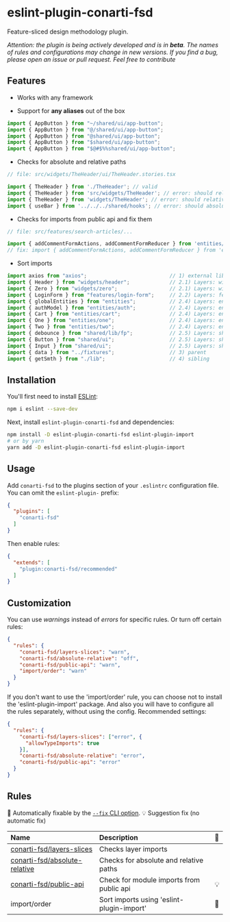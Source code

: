 # eslint-plugin-conarti-fsd

Feature-sliced design methodology plugin.

_Attention: the plugin is being actively developed and is in **beta**.
The names of rules and configurations may change in new versions.
If you find a bug, please open an issue or pull request.
Feel free to contribute_

## Features

- Works with any framework

- Support for **any aliases** out of the box

```javascript
import { AppButton } from "~/shared/ui/app-button";
import { AppButton } from "@/shared/ui/app-button";
import { AppButton } from "@shared/ui/app-button";
import { AppButton } from "$shared/ui/app-button";
import { AppButton } from "$@#$%%shared/ui/app-button";
```

- Checks for absolute and relative paths

```javascript
// file: src/widgets/TheHeader/ui/TheHeader.stories.tsx

import { TheHeader } from './TheHeader'; // valid
import { TheHeader } from 'src/widgets/TheHeader'; // error: should relative
import { TheHeader } from 'widgets/TheHeader'; // error: should relative
import { useBar } from '../../../shared/hooks'; // error: should absolute
```

- Checks for imports from public api and fix them

```javascript
// file: src/features/search-articles/...

import { addCommentFormActions, addCommentFormReducer } from 'entities/Article/model/file.ts'; // error
// fix: import { addCommentFormActions, addCommentFormReducer } from 'entities/Article';
```

- Sort imports

```javascript
import axios from "axios";                           // 1) external libs
import { Header } from "widgets/header";             // 2.1) Layers: widgets
import { Zero } from "widgets/zero";                 // 2.1) Layers: widget 
import { LoginForm } from "features/login-form";     // 2.2) Layers: features
import { globalEntities } from "entities";           // 2.4) Layers: entities
import { authModel } from "entities/auth";           // 2.4) Layers: entities
import { Cart } from "entities/cart";                // 2.4) Layers: entities 
import { One } from "entities/one";                  // 2.4) Layers: entities 
import { Two } from "entities/two";                  // 2.4) Layers: entities
import { debounce } from "shared/lib/fp";            // 2.5) Layers: shared
import { Button } from "shared/ui";                  // 2.5) Layers: shared
import { Input } from "shared/ui";                   // 2.5) Layers: shared
import { data } from "../fixtures";                  // 3) parent
import { getSmth } from "./lib";                     // 4) sibling
```

## Installation

You'll first need to install [ESLint](https://eslint.org/):

```sh
npm i eslint --save-dev
```

Next, install `eslint-plugin-conarti-fsd` and dependencies:

```sh
npm install -D eslint-plugin-conarti-fsd eslint-plugin-import
# or by yarn
yarn add -D eslint-plugin-conarti-fsd eslint-plugin-import
```

## Usage

Add `conarti-fsd` to the plugins section of your `.eslintrc` configuration file. You can omit the `eslint-plugin-`
prefix:

```json
{
  "plugins": [
    "conarti-fsd"
  ]
}
```

Then enable rules:

```json
{
  "extends": [
    "plugin:conarti-fsd/recommended"
  ]
}
```

## Customization

You can use _warnings_ instead of _errors_ for specific rules. Or turn off certain rules:

```json
{
  "rules": {
    "conarti-fsd/layers-slices": "warn",
    "conarti-fsd/absolute-relative": "off",
    "conarti-fsd/public-api": "warn",
    "import/order": "warn"
  }
}
```

If you don't want to use the 'import/order' rule, you can choose not to install the 'eslint-plugin-import' package.
And also you will have to configure all the rules separately, without using the config.
Recommended settings:
```json
{
  "rules": {
    "conarti-fsd/layers-slices": ["error", { 
      "allowTypeImports": true
    }],
    "conarti-fsd/absolute-relative": "error",
    "conarti-fsd/public-api": "error"
  }
}
```

## Rules

🔧 Automatically fixable by the [`--fix` CLI option](https://eslint.org/docs/user-guide/command-line-interface#--fix).
💡 Suggestion fix (no automatic fix)

| Name                                                               | Description                               | 🔧 |
|:-------------------------------------------------------------------|:------------------------------------------|:---|
| [conarti-fsd/layers-slices](rules/layers-slices/README.md)         | Checks layer imports                      |    |
| [conarti-fsd/absolute-relative](rules/absolute-relative/README.md) | Checks for absolute and relative paths    |    |
| [conarti-fsd/public-api](rules/public-api/README.md)               | Check for module imports from public api  | 💡 |
| import/order                                                       | Sort imports using 'eslint-plugin-import' | 🔧 |
